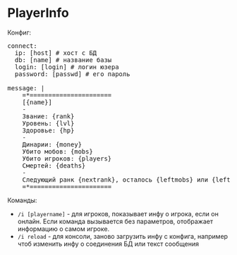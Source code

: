 PlayerInfo
==========

Конфиг:
<pre>
connect:
  ip: [host] # хост с БД
  db: [name] # название базы
  login: [login] # логин юзера
  password: [passwd] # его пароль
  
message: |
    =*======================
    [{name}]
    -
    Звание: {rank}
    Уровень: {lvl}
    Здоровье: {hp}
    -
    Динарии: {money}
    Убито мобов: {mobs}
    Убито игроков: {players}
    Смертей: {deaths}
    -
    Следующий ранк {nextrank}, осталось {leftmobs} или {leftplayers} игроков.
    =*======================
</pre>

Команды:
<ul>
<li><code>/i [playername]</code> - для игроков, показывает инфу о игрока, если он онлайн. Если команда вызывается без параметров, отображает информацию о самом игроке.</li>
<li><code>/i reload</code> - для консоли, заново загрузить инфу с конфига, например чтоб изменить инфу о соединения БД или текст сообщения</li>
</ul>
